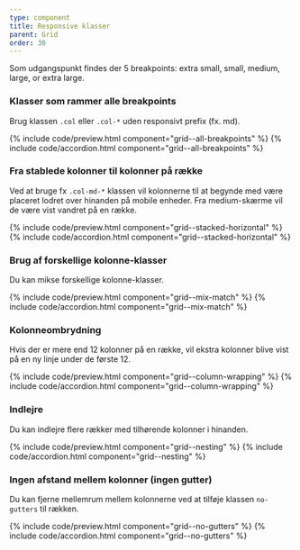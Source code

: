 ```yaml
---
type: component
title: Responsive klasser
parent: Grid
order: 30
---
```


Som udgangspunkt findes der 5 breakpoints: extra small, small, medium, large, or extra large.

### Klasser som rammer alle breakpoints

Brug klassen `.col` eller `.col-*` uden responsivt prefix (fx. md).

{% include code/preview.html component="grid--all-breakpoints" %}
{% include code/accordion.html component="grid--all-breakpoints" %}

### Fra stablede kolonner til kolonner på række

Ved at bruge fx `.col-md-*` klassen vil kolonnerne til at begynde med være placeret lodret over hinanden på mobile enheder. Fra medium-skærme vil de være vist vandret på en række.

{% include code/preview.html component="grid--stacked-horizontal" %}
{% include code/accordion.html component="grid--stacked-horizontal" %}

### Brug af forskellige kolonne-klasser

Du kan mikse forskellige kolonne-klasser.

{% include code/preview.html component="grid--mix-match" %}
{% include code/accordion.html component="grid--mix-match" %}

### Kolonneombrydning

Hvis der er mere end 12 kolonner på en række, vil ekstra kolonner blive vist på en ny linje under de første 12.

{% include code/preview.html component="grid--column-wrapping" %}
{% include code/accordion.html component="grid--column-wrapping" %}

### Indlejre

Du kan indlejre flere rækker med tilhørende kolonner i hinanden.

{% include code/preview.html component="grid--nesting" %}
{% include code/accordion.html component="grid--nesting" %}

### Ingen afstand mellem kolonner (ingen gutter)

Du kan fjerne mellemrum mellem kolonnerne ved at tilføje klassen `no-gutters` til rækken.

{% include code/preview.html component="grid--no-gutters" %}
{% include code/accordion.html component="grid--no-gutters" %}
